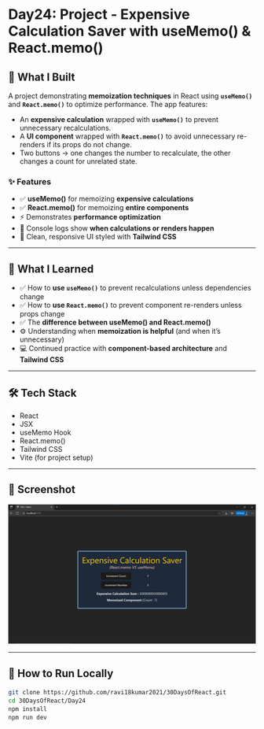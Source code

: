 # Day24: Project - Expensive Calculation Saver with useMemo() & React.memo()

## 🚀 What I Built

A project demonstrating **memoization techniques** in React using **`useMemo()`** and **`React.memo()`** to optimize performance. The app features:
- An **expensive calculation** wrapped with **`useMemo()`** to prevent unnecessary recalculations.
- A **UI component** wrapped with **`React.memo()`** to avoid unnecessary re-renders if its props do not change.
- Two buttons → one changes the number to recalculate, the other changes a count for unrelated state.

### ✨ Features
- ✅ **useMemo()** for memoizing **expensive calculations**
- ✅ **React.memo()** for memoizing **entire components**
- ⚡ Demonstrates **performance optimization**
- 👀 Console logs show **when calculations or renders happen**
- 🎨 Clean, responsive UI styled with **Tailwind CSS**

---

## 🧠 What I Learned

- ✅ How to **use `useMemo()`** to prevent recalculations unless dependencies change
- ✅ How to **use `React.memo()`** to prevent component re-renders unless props change
- ✅ The **difference between useMemo() and React.memo()**
- ⚙ Understanding when **memoization is helpful** (and when it’s unnecessary)
- 💻 Continued practice with **component-based architecture** and **Tailwind CSS**

---

## 🛠️ Tech Stack

- React
- JSX
- useMemo Hook
- React.memo()
- Tailwind CSS
- Vite (for project setup)

---

## 📸 Screenshot

![Screenshot](./screenshot.png)

---

## 🧪 How to Run Locally

```bash
git clone https://github.com/ravi18kumar2021/30DaysOfReact.git
cd 30DaysOfReact/Day24
npm install
npm run dev